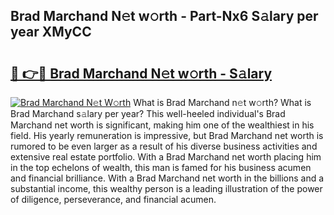 ## Brad Marchand N𝚎t w𝚘rth - Part-Nx6 S𝚊lary per year XMyCC

# <h2><a href="http://gc3e1fd.nevu.top/?p=Brad+Marchand">🔗 👉🔴 Brad Marchand N𝚎t w𝚘rth - S𝚊lary</a></h2>

[![Brad Marchand N𝚎t W𝚘rth](https://i.imgur.com/Oavwk0R.jpeg)](http://gc3e1fd.nevu.top/?p=Brad+Marchand)
What is Brad Marchand n𝚎t w𝚘rth? What is Brad Marchand s𝚊lary per year?
This well-heeled individual's Brad Marchand net worth is significant, making him one of the wealthiest in his field. His yearly remuneration is impressive, but Brad Marchand net worth is rumored to be even larger as a result of his diverse business activities and extensive real estate portfolio. With a Brad Marchand net worth placing him in the top echelons of wealth, this man is famed for his business acumen and financial brilliance. With a Brad Marchand net worth in the billions and a substantial income, this wealthy person is a leading illustration of the power of diligence, perseverance, and financial acumen.
